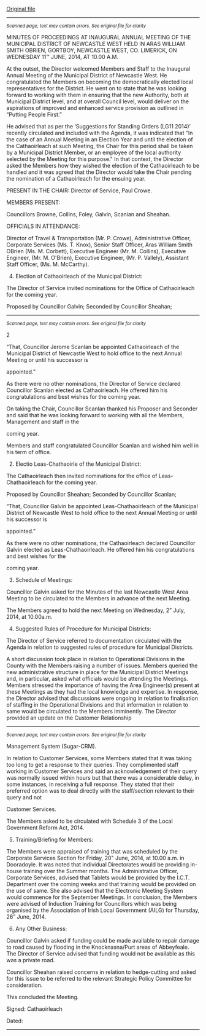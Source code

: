 [Original file](https://www.limerick.ie/sites/default/files/media/documents/2017-08/municipal_district_of_newcastle_west_-_minutes_of_meeting_11_june_14.pdf)

---
*<small>Scanned page, text may contain errors. See original file for clarity</small>*  

MINUTES OF PROCEEDINGS AT INAUGURAL ANNUAL MEETING OF THE
MUNICIPAL DISTRICT OF NEWCASTLE WEST HELD IN ARAS WILLIAM
SMITH OBRIEN, GORTBOY, NEWCASTLE WEST, CO. LIMERICK, ON
WEDNESDAY 11™ JUNE, 2014, AT 10.00 A.M.

At the outset, the Director welcomed Members and Staff to the Inaugural Annual Meeting
of the Municipal District of Newcastle West. He congratulated the Members on becoming
the democratically elected local representatives for the District. He went on to state that he
was looking forward to working with them in ensuring that the new Authority, both at
Municipal District level, and at overall Council level, would deliver on the aspirations of
improved and enhanced service provision as outlined in “Putting People First.”

He advised that as per the ‘Suggestions for Standing Orders (LG11 2014)’ recently
circulated and included with the Agenda, it was indicated that “In the case of an Annual
Meeting in an Election Year and until the election of the Cathaoirleach at such Meeting, the
Chair for this period shall be taken by a Municipal District Member, or an employee of the
local authority selected by the Meeting for this purpose." In that context, the Director asked
the Members how they wished the election of the Cathaoirleach to be handled and it was
agreed that the Director would take the Chair pending the nomination of a Cathaoirleach
for the ensuing year.

PRESENT IN THE CHAIR: Director of Service, Paul Crowe.

MEMBERS PRESENT:

Councillors Browne, Collins, Foley, Galvin, Scanian and Sheahan.

OFFICIALS IN ATTENDANCE:

Director of Travel & Transportation (Mr. P. Crowe), Administrative Officer, Corporate
Services (Ms. T. Knox), Senior Staff Officer, Aras William Smith OBrien (Ms. M. Corbett),
Executive Engineer (Mr. M. Collins), Executive Engineer, (Mr. M. O'Brien), Executive
Engineer, (Mr. P. Vallely), Assistant Staff Officer, (Ms. M. McCarthy).

4. Election of Cathaoirleach of the Municipal District:

The Director of Service invited nominations for the Office of Cathaoirleach for the coming
year.

Proposed by Councillor Galvin;
Seconded by Councillor Sheahan;


---
*<small>Scanned page, text may contain errors. See original file for clarity</small>*  

2

“That, Councillor Jerome Scanlan be appointed Cathaoirleach of the Municipal District of
Newcastle West to hold office to the next Annual Meeting or until his successor is

appointed.”

As there were no other nominations, the Director of Service declared Councillor Scanlan
elected as Cathaoirleach. He offered him his congratulations and best wishes for the
coming year.

On taking the Chair, Councillor Scanlan thanked his Proposer and Seconder and said that
he was looking forward to working with all the Members, Management and staff in the

coming year.

Members and staff congratulated Councillor Scanlan and wished him well in his term of
office.

2. Electio Leas-Chathaoirle of the Municipal District:

The Cathaoirleach then invited nominations for the office of Leas-Chathaoirleach for the
coming year.

Proposed by Councillor Sheahan;
Seconded by Councillor Scanlan;

“That, Councillor Galvin be appointed Leas-Chathaoirleach of the Municipal District of
Newcastle West to hold office to the next Annual Meeting or until his successor is

appointed.”

As there were no other nominations, the Cathaoirleach declared Councillor Galvin elected
as Leas-Chathaoirleach. He offered him his congratulations and best wishes for the

coming year.

3. Schedule of Meetings:

Councillor Galvin asked for the Minutes of the last Newcastle West Area Meeting to be
circulated to the Members in advance of the next Meeting.

The Members agreed to hold the next Meeting on Wednesday, 2” July, 2014, at 10.00a.m.

4. Suggested Rules of Procedure for Municipal Districts:

The Director of Service referred to documentation circulated with the Agenda in relation to
suggested rules of procedure for Municipal Districts.

A short discussion took place in relation to Operational Divisions in the County with the
Members raising a number of issues. Members queried the new administrative structure in
place for the Municipal District Meetings and, in particular, asked what officials would be
attending the Meetings. Members stressed the importance of having the Area Engineer(s)
present at these Meetings as they had the local knowledge and expertise. In response, the
Director advised that discussions were ongoing in relation to finalisation of staffing in the
Operational Divisions and that information in relation to same would be circulated to the
Members imminently. The Director provided an update on the Customer Relationship


---
*<small>Scanned page, text may contain errors. See original file for clarity</small>*  

Management System (Sugar-CRM).

In relation to Customer Services, some Members stated that it was taking too long to get a
response to their queries. They complimented staff working in Customer Services and said
an acknowledgement of their query was normally issued within hours but that there was a
considerable delay, in some instances, in receiving a full response. They stated that their
preferred option was to deal directly with the staff/section relevant to their query and not

Customer Services.

The Members asked to be circulated with Schedule 3 of the Local Government Reform
Act, 2014.

5. Training/Briefing for Members:

The Members were appraised of training that was scheduled by the Corporate Services
Section for Friday, 20" June, 2014, at 10.00 a.m. in Dooradoyle. It was noted that
individual Directorates would be providing in-house training over the Summer months.
The Administrative Officer, Corporate Services, advised that Tablets would be provided by
the I.C.T. Department over the coming weeks and that training would be provided on the
use of same. She also advised that the Electronic Meeting System would commence for
the September Meetings. In conclusion, the Members were advised of Induction Training
for Councillors which was being organised by the Association of Irish Local Government
(AILG) for Thursday, 26” June, 2014.

6. Any Other Business:

Councillor Galvin asked if funding could be made available to repair damage to road
caused by flooding in the Knocknasna/Purt areas of Abbeyfeale. The Director of Service
advised that funding would not be available as this was a private road.

Councillor Sheahan raised concerns in relation to hedge-cutting and asked for this issue to
be referred to the relevant Strategic Policy Committee for consideration.

This concluded the Meeting.

Signed:
Cathaoirleach

Dated:



---

